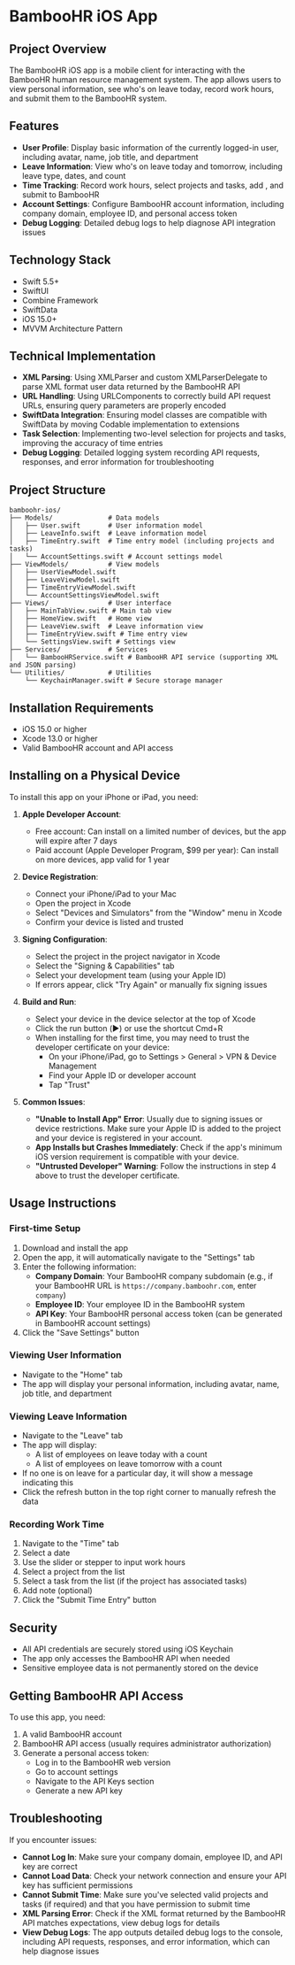 # BambooHR iOS App

## Project Overview

The BambooHR iOS app is a mobile client for interacting with the BambooHR human resource management system. The app allows users to view personal information, see who's on leave today, record work hours, and submit them to the BambooHR system.

## Features

- **User Profile**: Display basic information of the currently logged-in user, including avatar, name, job title, and department
- **Leave Information**: View who's on leave today and tomorrow, including leave type, dates, and count
- **Time Tracking**: Record work hours, select projects and tasks, add , and submit to BambooHR
- **Account Settings**: Configure BambooHR account information, including company domain, employee ID, and personal access token
- **Debug Logging**: Detailed debug logs to help diagnose API integration issues

## Technology Stack

- Swift 5.5+
- SwiftUI
- Combine Framework
- SwiftData
- iOS 15.0+
- MVVM Architecture Pattern

## Technical Implementation

- **XML Parsing**: Using XMLParser and custom XMLParserDelegate to parse XML format user data returned by the BambooHR API
- **URL Handling**: Using URLComponents to correctly build API request URLs, ensuring query parameters are properly encoded
- **SwiftData Integration**: Ensuring model classes are compatible with SwiftData by moving Codable implementation to extensions
- **Task Selection**: Implementing two-level selection for projects and tasks, improving the accuracy of time entries
- **Debug Logging**: Detailed logging system recording API requests, responses, and error information for troubleshooting

## Project Structure

```
bamboohr-ios/
├── Models/              # Data models
│   ├── User.swift       # User information model
│   ├── LeaveInfo.swift  # Leave information model
│   ├── TimeEntry.swift  # Time entry model (including projects and tasks)
│   └── AccountSettings.swift # Account settings model
├── ViewModels/          # View models
│   ├── UserViewModel.swift
│   ├── LeaveViewModel.swift
│   ├── TimeEntryViewModel.swift
│   └── AccountSettingsViewModel.swift
├── Views/               # User interface
│   ├── MainTabView.swift # Main tab view
│   ├── HomeView.swift   # Home view
│   ├── LeaveView.swift  # Leave information view
│   ├── TimeEntryView.swift # Time entry view
│   └── SettingsView.swift # Settings view
├── Services/            # Services
│   └── BambooHRService.swift # BambooHR API service (supporting XML and JSON parsing)
└── Utilities/           # Utilities
    └── KeychainManager.swift # Secure storage manager
```

## Installation Requirements

- iOS 15.0 or higher
- Xcode 13.0 or higher
- Valid BambooHR account and API access

## Installing on a Physical Device

To install this app on your iPhone or iPad, you need:

1. **Apple Developer Account**:

   - Free account: Can install on a limited number of devices, but the app will expire after 7 days
   - Paid account (Apple Developer Program, $99 per year): Can install on more devices, app valid for 1 year

2. **Device Registration**:

   - Connect your iPhone/iPad to your Mac
   - Open the project in Xcode
   - Select "Devices and Simulators" from the "Window" menu in Xcode
   - Confirm your device is listed and trusted

3. **Signing Configuration**:

   - Select the project in the project navigator in Xcode
   - Select the "Signing & Capabilities" tab
   - Select your development team (using your Apple ID)
   - If errors appear, click "Try Again" or manually fix signing issues

4. **Build and Run**:

   - Select your device in the device selector at the top of Xcode
   - Click the run button (▶️) or use the shortcut Cmd+R
   - When installing for the first time, you may need to trust the developer certificate on your device:
     - On your iPhone/iPad, go to Settings > General > VPN & Device Management
     - Find your Apple ID or developer account
     - Tap "Trust"

5. **Common Issues**:
   - **"Unable to Install App" Error**: Usually due to signing issues or device restrictions. Make sure your Apple ID is added to the project and your device is registered in your account.
   - **App Installs but Crashes Immediately**: Check if the app's minimum iOS version requirement is compatible with your device.
   - **"Untrusted Developer" Warning**: Follow the instructions in step 4 above to trust the developer certificate.

## Usage Instructions

### First-time Setup

1. Download and install the app
2. Open the app, it will automatically navigate to the "Settings" tab
3. Enter the following information:
   - **Company Domain**: Your BambooHR company subdomain (e.g., if your BambooHR URL is `https://company.bamboohr.com`, enter `company`)
   - **Employee ID**: Your employee ID in the BambooHR system
   - **API Key**: Your BambooHR personal access token (can be generated in BambooHR account settings)
4. Click the "Save Settings" button

### Viewing User Information

- Navigate to the "Home" tab
- The app will display your personal information, including avatar, name, job title, and department

### Viewing Leave Information

- Navigate to the "Leave" tab
- The app will display:
  - A list of employees on leave today with a count
  - A list of employees on leave tomorrow with a count
- If no one is on leave for a particular day, it will show a message indicating this
- Click the refresh button in the top right corner to manually refresh the data

### Recording Work Time

1. Navigate to the "Time" tab
2. Select a date
3. Use the slider or stepper to input work hours
4. Select a project from the list
5. Select a task from the list (if the project has associated tasks)
6. Add note (optional)
7. Click the "Submit Time Entry" button

## Security

- All API credentials are securely stored using iOS Keychain
- The app only accesses the BambooHR API when needed
- Sensitive employee data is not permanently stored on the device

## Getting BambooHR API Access

To use this app, you need:

1. A valid BambooHR account
2. BambooHR API access (usually requires administrator authorization)
3. Generate a personal access token:
   - Log in to the BambooHR web version
   - Go to account settings
   - Navigate to the API Keys section
   - Generate a new API key

## Troubleshooting

If you encounter issues:

- **Cannot Log In**: Make sure your company domain, employee ID, and API key are correct
- **Cannot Load Data**: Check your network connection and ensure your API key has sufficient permissions
- **Cannot Submit Time**: Make sure you've selected valid projects and tasks (if required) and that you have permission to submit time
- **XML Parsing Error**: Check if the XML format returned by the BambooHR API matches expectations, view debug logs for details
- **View Debug Logs**: The app outputs detailed debug logs to the console, including API requests, responses, and error information, which can help diagnose issues
